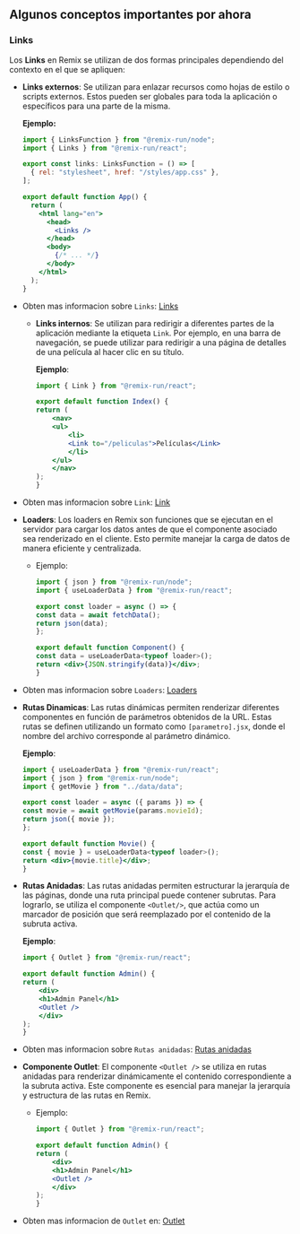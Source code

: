 ## Algunos conceptos importantes por ahora

### Links
Los **Links** en Remix se utilizan de dos formas principales dependiendo del contexto en el que se apliquen:

- **Links externos**: Se utilizan para enlazar recursos como hojas de estilo o scripts externos. Estos pueden ser globales para toda la aplicación o específicos para una parte de la misma.

  **Ejemplo:**
  ```jsx
  import { LinksFunction } from "@remix-run/node";
  import { Links } from "@remix-run/react";

  export const links: LinksFunction = () => [
    { rel: "stylesheet", href: "/styles/app.css" },
  ];

  export default function App() {
    return (
      <html lang="en">
        <head>
          <Links />
        </head>
        <body>
          {/* ... */}
        </body>
      </html>
    );
  }
  ```

- Obten mas informacion sobre `Links`: [Links](https://remix.run/docs/en/main/route/links)

  - **Links internos**: Se utilizan para redirigir a diferentes partes de la aplicación mediante la etiqueta `Link`. Por ejemplo, en una barra de navegación, se puede utilizar para redirigir a una página de detalles de una película al hacer clic en su título.
   
    **Ejemplo**:

    ```jsx
    import { Link } from "@remix-run/react";

    export default function Index() {
    return (
        <nav>
        <ul>
            <li>
            <Link to="/peliculas">Películas</Link>
            </li>
        </ul>
        </nav>
    );
    }
    ```

- Obten mas informacion sobre `Link`: [Link](https://remix.run/docs/en/main/components/link)


* **Loaders**: Los loaders en Remix son funciones que se ejecutan en el servidor para cargar los datos antes de que el componente asociado sea renderizado en el cliente. Esto permite manejar la carga de datos de manera eficiente y centralizada.

  * Ejemplo:

    ```jsx
    import { json } from "@remix-run/node";
    import { useLoaderData } from "@remix-run/react";

    export const loader = async () => {
    const data = await fetchData();
    return json(data);
    };

    export default function Component() {
    const data = useLoaderData<typeof loader>();
    return <div>{JSON.stringify(data)}</div>;
    }
    ```

- Obten mas informacion sobre `Loaders`: [Loaders](https://remix.run/docs/en/main/route/loader)

* **Rutas Dinamicas**: Las rutas dinámicas permiten renderizar diferentes componentes en función de parámetros obtenidos de la URL. Estas rutas se definen utilizando un formato como `[parametro].jsx`, donde el nombre del archivo corresponde al parámetro dinámico.

    **Ejemplo**:

    ```jsx
    import { useLoaderData } from "@remix-run/react";
    import { json } from "@remix-run/node";
    import { getMovie } from "../data/data";

    export const loader = async ({ params }) => {
    const movie = await getMovie(params.movieId);
    return json({ movie });
    };

    export default function Movie() {
    const { movie } = useLoaderData<typeof loader>();
    return <div>{movie.title}</div>;
    }
    ```

* **Rutas Anidadas**: Las rutas anidadas permiten estructurar la jerarquía de las páginas, donde una ruta principal puede contener subrutas. Para lograrlo, se utiliza el componente ``<Outlet/>``, que actúa como un marcador de posición que será reemplazado por el contenido de la subruta activa.

    **Ejemplo**:

    ```jsx
    import { Outlet } from "@remix-run/react";

    export default function Admin() {
    return (
        <div>
        <h1>Admin Panel</h1>
        <Outlet />
        </div>
    );
    }
    ```

- Obten mas informacion sobre `Rutas anidadas`: [Rutas anidadas](https://www.fixtergeek.com/blog/como-activar-el-link-correspondiente-segun-la-ruta-que-coincida-en-rutas-anidadas-de-remix/)

* **Componente Outlet**: El componente `<Outlet />` se utiliza en rutas anidadas para renderizar dinámicamente el contenido correspondiente a la subruta activa. Este componente es esencial para manejar la jerarquía y estructura de las rutas en Remix.

  * Ejemplo:
    ```jsx
    import { Outlet } from "@remix-run/react";

    export default function Admin() {
    return (
        <div>
        <h1>Admin Panel</h1>
        <Outlet />
        </div>
    );
    }
    ```

* Obten mas informacion de `Outlet` en: [Outlet](https://remix.run/docs/en/main/components/outlet)